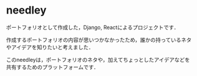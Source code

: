 # needley
ポートフォリオとして作成した，Django, Reactによるプロジェクトです．

作成するポートフォリオの内容が思いつかなかったため，誰かの持っているネタやアイデアを知りたいと考えました．

このneedleyは，ポートフォリオのネタや，加えてちょっとしたアイデアなどを共有するためのプラットフォームです．
